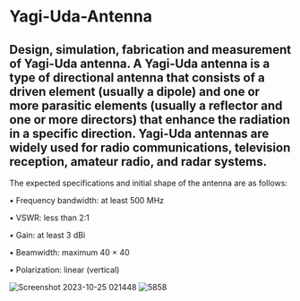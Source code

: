 # Yagi-Uda-Antenna

## Design, simulation, fabrication and measurement of Yagi-Uda antenna. A Yagi-Uda antenna is a type of directional antenna that consists of a driven element (usually a dipole) and one or more parasitic elements (usually a reflector and one or more directors) that enhance the radiation in a specific direction. Yagi-Uda antennas are widely used for radio communications, television reception, amateur radio, and radar systems.


The expected specifications and initial shape of the antenna are as follows:

• Frequency bandwidth: at least 500 MHz

• VSWR: less than 2:1

• Gain: at least 3 dBi

• Beamwidth: maximum 40 × 40

• Polarization: linear (vertical)

![Screenshot 2023-10-25 021448](https://github.com/mamad-hosn/Antenna/assets/90955072/d0b882a6-5cb0-4396-bf59-3ea7efc533f2)
![5858](https://github.com/mamad-hosn/Antenna/assets/90955072/8755fa9b-ee4e-45d6-8877-fab3552c666d)


